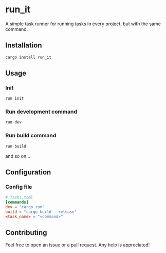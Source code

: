# run_it

A simple task runner for running tasks in every project, but with the same command.

## Installation

```bash
cargo install run_it
```

## Usage

### Init

```bash
run init
```

### Run development command

```bash
run dev
```

### Run build command

```bash
run build
```

and so on...

## Configuration

### Config file

```toml
# Tasks.toml
[commands]
dev = "cargo run"
build = "cargo build --release"
<task_name> = "<command>"
```

## Contributing

Feel free to open an issue or a pull request. Any help is appreciated!

